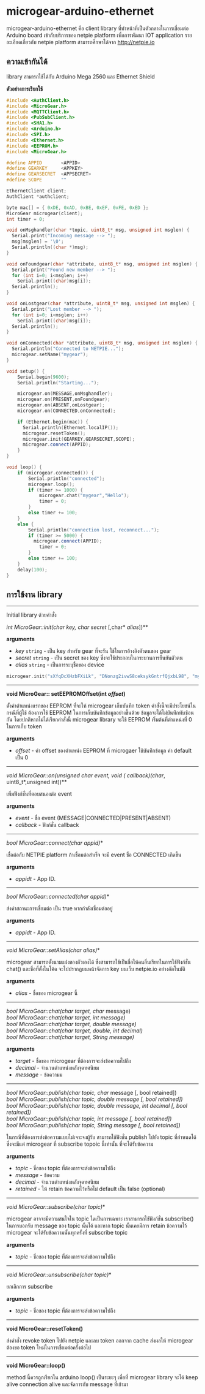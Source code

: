 # microgear-arduino-ethernet

microgear-arduino-ethernet คือ client library ที่ทำหน้าที่เป็นตัวกลางในการเชื่อมต่อ Arduino board เข้ากับบริการของ netpie platform เพื่อการพัฒนา IOT application รายละเอียดเกี่ยวกับ netpie platform สามารถศึกษาได้จาก http://netpie.io

## ความเข้ากันได้
library สามารถใช้ได้กับ Arduino Mega 2560 และ Ethernet Shield

**ตัวอย่างการเรียกใช้**
```c++
#include <AuthClient.h>
#include <MicroGear.h>
#include <MQTTClient.h>
#include <PubSubClient.h>
#include <SHA1.h>
#include <Arduino.h>
#include <SPI.h>
#include <Ethernet.h>
#include <EEPROM.h>
#include <MicroGear.h>

#define APPID       <APPID>
#define GEARKEY     <APPKEY>
#define GEARSECRET  <APPSECRET>
#define SCOPE       ""

EthernetClient client;
AuthClient *authclient;

byte mac[] = { 0xDE, 0xAD, 0xBE, 0xEF, 0xFE, 0xED };
MicroGear microgear(client);
int timer = 0;

void onMsghandler(char *topic, uint8_t* msg, unsigned int msglen) {
  Serial.print("Incoming message --> ");
  msg[msglen] = '\0';
  Serial.println((char *)msg);
}

void onFoundgear(char *attribute, uint8_t* msg, unsigned int msglen) {
  Serial.print("Found new member --> ");
  for (int i=0; i<msglen; i++)
    Serial.print((char)msg[i]);
  Serial.println();  
}

void onLostgear(char *attribute, uint8_t* msg, unsigned int msglen) {
  Serial.print("Lost member --> ");
  for (int i=0; i<msglen; i++)
    Serial.print((char)msg[i]);
  Serial.println();
}

void onConnected(char *attribute, uint8_t* msg, unsigned int msglen) {
  Serial.println("Connected to NETPIE...");
  microgear.setName("mygear");
}

void setup() {  
    Serial.begin(9600);
    Serial.println("Starting...");

    microgear.on(MESSAGE,onMsghandler);
    microgear.on(PRESENT,onFoundgear);
    microgear.on(ABSENT,onLostgear);
    microgear.on(CONNECTED,onConnected);

    if (Ethernet.begin(mac)) {
      Serial.println(Ethernet.localIP());
      microgear.resetToken();
      microgear.init(GEARKEY,GEARSECRET,SCOPE);
      microgear.connect(APPID);
    }
}

void loop() {
	if (microgear.connected()) {
		Serial.println("connected");
		microgear.loop();
		if (timer >= 1000) {
  			microgear.chat("mygear","Hello");
	    	timer = 0;
	    } 
    	else timer += 100;
	}
	else {
	    Serial.println("connection lost, reconnect...");
    	if (timer >= 5000) {
          microgear.connect(APPID);
			timer = 0;
		}
		else timer += 100;
	}
	delay(100);
}

```
## การใช้งาน library
---
Initial library ด้วยคำสั่ง

**int MicroGear::init(char* *key*, char* *secret* [,char* *alias*])**

**arguments**
* *key* `string` - เป็น key สำหรับ gear ที่จะรัน ใช้ในการอ้างอิงตัวตนของ gear
* *secret* `string` - เป็น secret ของ key ซึ่งจะใช้ประกอบในกระบวนการยืนยันตัวตน
* *alias* `string` - เป็นการระบุชื่อของ device

```c++
microgear.init("sXfqDcXHzbFXiLk", "DNonzg2ivwS8ceksykGntrfQjxbL98", "myplant");
```

---

**void MicroGear:: setEEPROMOffset(int *offset*)**

ตั้งค่าตำแหน่งแรกของ EEPROM ที่จะให้ microgear เก็บบันทึก token คำสั่งนี้จะมีประโยชน์ในกรณีที่ผู้ใช้ ต้องการใช้ EEPROM ในการเก็บบันทึกข้อมูลอย่างขึ้นด้วย ข้อมูลจะได้ไม่บันทึกทับซ้อนกัน โดยปกติหากไม่ได้เรียกคำสั่งนี้ microgear library จะใช้ EEPROM เริ่มต้นที่ตำแหน่งที่ 0 ในการเก็บ token

**arguments**
* *offset* - ค่า offset ของตำแหน่ง EEPROM ที่ microgaer ใช้บันทึกข้อมูล ค่า default เป็น 0

---

**void MicroGear::on(unsigned char event, void (* callback)(char*, uint8_t*,unsigned int))**

เพิ่มฟังก์ชั่นที่ตอบสนองต่อ event

**arguments**
* *event* - ชื่อ event (MESSAGE|CONNECTED|PRESENT|ABSENT)
* *callback* - ฟังก์ชั่น callback

---

**bool MicroGear::connect(char* appid)**

เชื่อต่อกับ NETPIE platform ถ้าเชื่อมต่อสำเร็จ จะมี event ชื่อ CONNECTED เกิดขึ้น

**arguments**
* *appidt* - App ID.

---

**bool MicroGear::connected(char* appid)**

ส่งค่าสถานะการเชื่อมต่อ เป็น true หากกำลังเชื่อมต่ออยู่

**arguments**
* *appidt* - App ID.

---

**void MicroGear::setAlias(char* alias)**

microgear สามารถตั้งนามแฝงของตัวเองได้ ซึ่งสามารถใช้เป็นชื่อให้คนอื่นเรียกในการใช้ฟังก์ชั่น chat() และชื่อที่ตั้งในโค้ด จะไปปรากฎบนหน้าจัดการ key บนเว็บ netpie.io อย่างอัตโนมัติ

**arguments**
* *alias* - ชื่อของ microgear นี้

---

**bool MicroGear::chat(char* target, char* message)**<br/>
**bool MicroGear::chat(char* target, int message)**<br/>
**bool MicroGear::chat(char* target, double message)**<br/>
**bool MicroGear::chat(char* target, double, int decimal)**<br/>
**bool MicroGear::chat(char* target, String message)**<br/>

**arguments**
* *target* - ชื่อของ microgear ที่ต้องการจะส่งข้อความไปถึง
* *decimal* - จำนวนตำแหน่งหลังจุดทศนิยม
* *message* - ข้อความม

---

**bool MicroGear::publish(char* topic, char* message [, bool retained])**<br/>
**bool MicroGear::publish(char* topic, double message [, bool retained])**<br/>
**bool MicroGear::publish(char* topic, double message, int decimal [, bool retained])**<br/>
**bool MicroGear::publish(char* topic, int message [, bool retained])**<br/>
**bool MicroGear::publish(char* topic, String message [, bool retained])**<br/>

ในกรณีที่ต้องการส่งข้อความแบบไม่เจาะจงผู้รับ สามารถใช้ฟังชั่น publish ไปยัง topic ที่กำหนดได้ ซึ่งจะมีแต่ microgear ที่ subscribe topoic นี้เท่านั้น ที่จะได้รับข้อความ

**arguments**
* *topic* - ชื่อของ topic ที่ต้องการจะส่งข้อความไปถึง
* *message* - ข้อความ
* *decimal* - จำนวนตำแหน่งหลังจุดทศนิยม
* *retained* - ให้ retain ข้อความไว้หรือไม่ default เป็น false (optional)

---

**void MicroGear::subscribe(char* topic)**

microgear อาจจะมีความสนใจใน topic ใดเป็นการเฉพาะ เราสามารถใช้ฟังก์ชั่น subscribe() ในการบอกรับ message ของ topic นั้นได้ และหาก topic นั้นเคยมีการ retain ข้อความไว้ microgear จะได้รับข้อความนั้นทุกครั้งที่ subscribe topic

**arguments**
* *topic* - ชื่อของ topic ที่ต้องการจะส่งข้อความไปถึง

---

**void MicroGear::unsubscribe(char* topic)**

ยกเลิกการ subscribe

**arguments**
* *topic* - ชื่อของ topic ที่ต้องการจะส่งข้อความไปถึง

---

**void MicroGear::resetToken()**

ส่งคำสั่ง revoke token ไปยัง netpie และลบ token ออกจาก cache ส่งผลให้ microgear ต้องขอ token ใหม่ในการเชื่อมต่อครั้งต่อไป

---

**void MicroGear::loop()**

method นี้ควรถูกเรียกใน arduino loop() เป็นระยะๆ เพื่อที่ microgear library จะได้ keep alive connection alive และจัดการกับ message ที่เข้ามา
